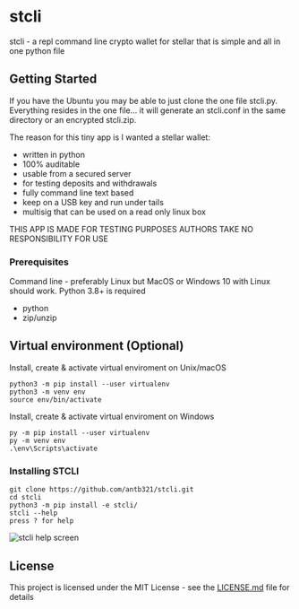 # stcli

stcli - a repl command line crypto wallet for stellar that is simple and all in one python file

## Getting Started

If you have the Ubuntu you may be able to just clone the one file stcli.py. Everything resides in the one file... it will generate an stcli.conf in the same
directory or an encrypted stcli.zip.

The reason for this tiny app is I wanted a stellar wallet:

- written in python
- 100% auditable
- usable from a secured server
- for testing deposits and withdrawals
- fully command line text based
- keep on a USB key and run under tails
- multisig that can be used on a read only linux box

THIS APP IS MADE FOR TESTING PURPOSES AUTHORS TAKE NO RESPONSIBILITY FOR USE

### Prerequisites

Command line - preferably Linux but MacOS or Windows 10 with Linux should work. Python 3.8+ is required

- python
- zip/unzip

## Virtual environment (Optional)

Install, create & activate virtual enviroment on Unix/macOS
```
python3 -m pip install --user virtualenv
python3 -m venv env
source env/bin/activate
```

Install, create & activate virtual enviroment on Windows
```
py -m pip install --user virtualenv
py -m venv env
.\env\Scripts\activate
```

### Installing STCLI

```
git clone https://github.com/antb321/stcli.git
cd stcli
python3 -m pip install -e stcli/
stcli --help
press ? for help
```

![stcli help screen](https://user-images.githubusercontent.com/46220827/220334297-80cae1c3-e028-44cb-8960-e805f2b42c0a.png)



## License

This project is licensed under the MIT License - see the [LICENSE.md](LICENSE.md) file for details
